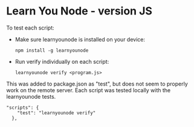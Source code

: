 # Learn You Node - version JS

To test each script:

* Make sure learnyounode is installed on your device:

  ```
  npm install -g learnyounode
  ```
* Run verify individually on each script:

  ```
  learnyounode verify <program.js>
  ```

This was added to package.json as "test", but does not seem to properly work on the remote server. Each script was tested locally with the learnyounode tests.

```
"scripts": {
    "test": "learnyounode verify"
  },
```
